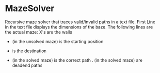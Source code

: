 # MazeSolver
Recursive maze solver that traces valid/invalid paths in a text file.
First Line in the text file displays the dimensions of the baze.
The following lines are the actual maze:
  X's are the walls
  + (in the unsolved maze) is the starting position
  - is the destination
  + (in the solved maze) is the correct path
  . (in the solved maze) are deadend paths
